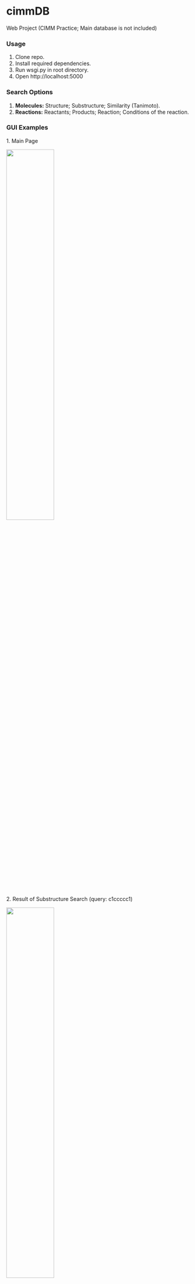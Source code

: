 # cimmDB
<p>Web Project (CIMM Practice; Main database is not included)</p>

### Usage  
1. Clone repo.
2. Install required dependencies.
3. Run wsgi.py in root directory.
4. Open http://localhost:5000
### Search Options
1. <b>Molecules:</b> Structure; Substructure; Similarity (Tanimoto).
2. <b>Reactions:</b> Reactants; Products; Reaction; Conditions of the reaction.
### GUI Examples
<p>1. Main Page</p>
<img src="https://i.imgur.com/V1uUzZj.png" width="50%">
<p>2. Result of Substructure Search (query: с1ссссс1)</p>
<img src="https://i.imgur.com/428QkD4.png" width="50%">

#### Note: This project is not in production, so dev. credentials such as Redis server password are not secured.
